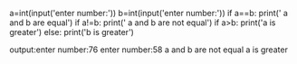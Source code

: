 a=int(input('enter number:'))
b=int(input('enter number:'))
if a==b:
    print(' a and b are equal')
if a!=b:
    print(' a and b are not equal')
if a>b:
    print('a is greater')
else:
    print('b is greater')
    
output:enter number:76
       enter number:58
       a and b are not equal
       a is greater
    
